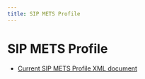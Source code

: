 ```yaml
---
title: SIP METS Profile
---
```

SIP METS Profile
=================

- [Current SIP METS Profile XML document](./E-ARK-SIP.xml)
